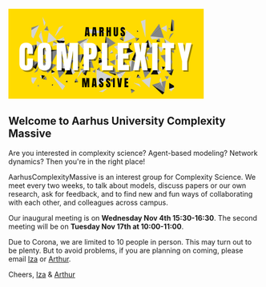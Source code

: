 ![image]( images/ACM2.png)

## Welcome to Aarhus University Complexity Massive

Are you interested in complexity science? Agent-based modeling? Network dynamics? Then you're in the right place!

AarhusComplexityMassive is an interest group for Complexity Science. We meet every two weeks, to talk about models, discuss papers or our own research, ask for feedback, and to find new and fun ways of collaborating with each other, and colleagues across campus. 

Our inaugural meeting is on **Wednesday Nov 4th 15:30-16:30**. The second meeting will be on **Tuesday Nov 17th at 10:00-11:00**.

Due to Corona, we are limited to 10 people in person. This may turn out to be plenty. But to avoid problems, if you are planning on coming, please email [Iza](iromanowska@aias.au.dk) or [Arthur](arthur@mgmt.au.dk).

Cheers,
[Iza](https://aias.au.dk/aias-fellows/iza-romanowska/) & [Arthur](https://pure.au.dk/portal/da/persons/hermes-arthur-hjorth(b6da5c3f-dc2f-4376-a964-cec167d512e6).html)

